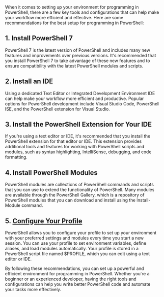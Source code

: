 
When it comes to setting up your environment for programming in PowerShell, there are a few key tools and configurations that can help make your workflow more efficient and effective. Here are some recommendations for the best setup for programming in PowerShell:

## 1. Install PowerShell 7

PowerShell 7 is the latest version of PowerShell and includes many new features and improvements over previous versions. It's recommended that you install PowerShell 7 to take advantage of these new features and to ensure compatibility with the latest PowerShell modules and scripts.

## 2. Install an IDE

Using a dedicated Text Editor or Integrated Development Environment IDE can help make your workflow more efficient and productive. Popular options for PowerShell development include Visual Studio Code, PowerShell ISE, and the PowerShell extension for Visual Studio.

## 3. Install the PowerShell Extension for Your IDE

If you're using a text editor or IDE, it's recommended that you install the PowerShell extension for that editor or IDE. This extension provides additional tools and features for working with PowerShell scripts and modules, such as syntax highlighting, IntelliSense, debugging, and code formatting.

## 4. Install PowerShell Modules

PowerShell modules are collections of PowerShell commands and scripts that you can use to extend the functionality of PowerShell. Many modules are available through the PowerShell Gallery, which is a repository of PowerShell modules that you can download and install using the Install-Module command.

## 5. [Configure Your Profile](../config_profile.md)

PowerShell allows you to configure your profile to set up your environment with your preferred settings and modules every time you start a new session. You can use your profile to set environment variables, define aliases, and load modules automatically. Your profile is stored in a PowerShell script file named $PROFILE, which you can edit using a text editor or IDE.

By following these recommendations, you can set up a powerful and efficient environment for programming in PowerShell. Whether you're a beginner or an experienced developer, having the right tools and configurations can help you write better PowerShell code and automate your tasks more effectively.